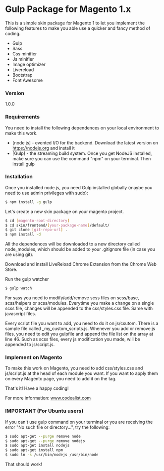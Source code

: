 # Gulp Package for Magento 1.x

This is a simple skin package for Magento 1 to let you implement the following features to make you able use a quicker and fancy method of coding.

  - Gulp
  - Sass
  - Css minifier
  - Js minifier
  - Image optimizer
  - Livereload
  - Bootstrap
  - Font Awesome


### Version
1.0.0

### Requirements

You need to install the following dependences on your local environment to make this work.

* [node.js] - evented I/O for the backend. Download the latest version on https://nodejs.org and install it
* [Gulp] - the streaming build system. Once you get NodeJS installed, make sure you can use the command "npm" on your terminal. Then install gulp


### Installation

Once you installed node.js, you need Gulp installed globally (maybe you need to use admin privileges with sudo):

```sh
$ npm install -g gulp
```

Let's create a new skin package on your magento project.
```sh
$ cd [magento-root-directory]
$ cd skin/frontend/[your-package-name]/default/
$ git clone [git-repo-url] .
$ npm install -d
```
All the dependences will be downloaded to a new directory called node_modules, which should be added to your .gitignore file (in case you are using git).

Download and install LiveReload Chrome Extension from the Chrome Web Store. 

Run the gulp watcher
```sh
$ gulp watch
```

For sass you need to modify/add/remove scss files on scss/base, scss/helpers or scss/modules. Everytime you make a change on a single scss file, changes will be appended to the css/styles.css file.
Same with javascript files. 

Every script file you want to add, you need to do it on js/csutom. There is a sample file called _my_custom_scripts.js. Whenever you add or remove js files, you need to edit you gulpfile and append the file list on the array at line 46.
Such as scss files, every js modification you made, will be appended to js/script.js. 



### Implement on Magento

To make this work on Magento, you need to add css/styles.css and js/script.js at the head of each module you want. If you want to apply them on every Magento page, you need to add it on the <default> tag.

That's it! Have a happy coding!


For more information: www.codealist.com


### IMPORTANT (For Ubuntu users)

If you can't use gulp command on your terminal or you are receiving the error "No such file or directory...", try the following:

```sh
$ sudo apt-get --purge remove node 
$ sudo apt-get --purge remove nodejs 
$ sudo apt-get install nodejs
$ sudo apt-get install npm
$ sudo ln -s /usr/bin/nodejs /usr/bin/node
```

That should work!

